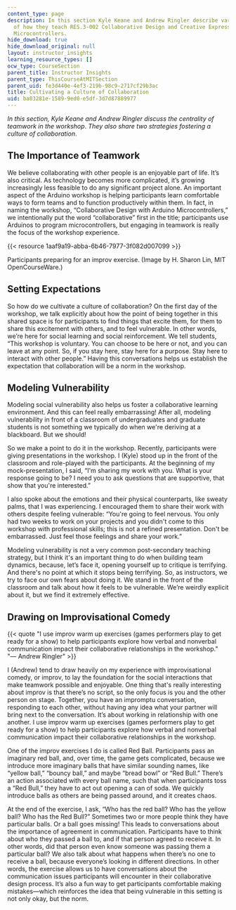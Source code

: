 ```yaml
---
content_type: page
description: In this section Kyle Keane and Andrew Ringler describe various aspects
  of how they teach RES.3-002 Collaborative Design and Creative Expression with Arduino
  Microcontrollers.
hide_download: true
hide_download_original: null
layout: instructor_insights
learning_resource_types: []
ocw_type: CourseSection
parent_title: Instructor Insights
parent_type: ThisCourseAtMITSection
parent_uid: fe3d440e-4ef3-219b-98c9-2717cf29b3ac
title: Cultivating a Culture of Collaboration
uid: ba03281e-1589-9ed0-e5df-3d7d87889977
---
```


_In this section, Kyle Keane and Andrew Ringler discuss the centrality of teamwork in the workshop_. _They also share two strategies fostering a culture of collaboration_.

The Importance of Teamwork
--------------------------

We believe collaborating with other people is an enjoyable part of life. It’s also critical. As technology becomes more complicated, it’s growing increasingly less feasible to do any significant project alone. An important aspect of the Arduino workshop is helping participants learn comfortable ways to form teams and to function productively within them. In fact, in naming the workshop, “Collaborative Design with Arduino Microcontrollers,” we intentionally put the word “collaborative” first in the title; participants use Arduinos to program microcontrollers, but engaging in teamwork is really the focus of the workshop experience.

{{< resource 1aaf9a19-abba-6b46-7977-3f082d007099 >}}

Participants preparing for an improv exercise. (Image by H. Sharon Lin, MIT OpenCourseWare.)

Setting Expectations
--------------------

So how do we cultivate a culture of collaboration? On the first day of the workshop, we talk explicitly about how the point of being together in this shared space is for participants to find things that excite them, for them to share this excitement with others, and to feel vulnerable. In other words, we’re here for social learning and social reinforcement. We tell students, “This workshop is voluntary. You can choose to be here or not, and you can leave at any point. So, if you stay here, stay here for a purpose. Stay here to interact with other people.” Having this conversations helps us establish the expectation that collaboration will be a norm in the workshop.

Modeling Vulnerability
----------------------

Modeling social vulnerability also helps us foster a collaborative learning environment. And this can feel really embarrassing! After all, modeling vulnerability in front of a classroom of undergraduates and graduate students is not something we typically do when we're deriving at a blackboard. But we should!

So we make a point to do it in the workshop. Recently, participants were giving presentations in the workshop. I (Kyle) stood up in the front of the classroom and role-played with the participants. At the beginning of my mock-presentation, I said, “I'm sharing my work with you. What is your response going to be? I need you to ask questions that are supportive, that show that you're interested.”

I also spoke about the emotions and their physical counterparts, like sweaty palms, that I was experiencing. I encouraged them to share their work with others despite feeling vulnerable: “You're going to feel nervous. You only had two weeks to work on your projects and you didn't come to this workshop with professional skills; this is not a refined presentation. Don't be embarrassed. Just feel those feelings and share your work.” 

Modeling vulnerability is not a very common post-secondary teaching strategy, but I think it's an important thing to do when building team dynamics, because, let’s face it, opening yourself up to critique is terrifying. And there's no point at which it stops being terrifying. So, as instructors, we try to face our own fears about doing it. We stand in the front of the classroom and talk about how it feels to be vulnerable. We’re weirdly explicit about it, but we find it extremely effective.

Drawing on Improvisational Comedy
---------------------------------

{{< quote "I use improv warm up exercises (games performers play to get ready for a show) to help participants explore how verbal and nonverbal communication impact their collaborative relationships in the workshop." "— Andrew Ringler" >}}

I (Andrew) tend to draw heavily on my experience with improvisational comedy, or improv, to lay the foundation for the social interactions that make teamwork possible and enjoyable. One thing that's really interesting about improv is that there’s no script, so the only focus is you and the other person on stage. Together, you have an impromptu conversation, responding to each other, without having any idea what your partner will bring next to the conversation. It’s about working in relationship with one another. I use improv warm up exercises (games performers play to get ready for a show) to help participants explore how verbal and nonverbal communication impact their collaborative relationships in the workshop. 

One of the improv exercises I do is called Red Ball. Participants pass an imaginary red ball, and, over time, the game gets complicated, because we introduce more imaginary balls that have similar sounding names, like “yellow ball,” “bouncy ball,” and maybe “bread bowl” or “Red Bull.” There’s an action associated with every ball name, such that when participants toss a “Red Bull,” they have to act out opening a can of soda. We quickly introduce balls as others are being passed around, and it creates chaos. 

At the end of the exercise, I ask, “Who has the red ball? Who has the yellow ball? Who has the Red Bull?” Sometimes two or more people think they have particular balls. Or a ball goes missing! This leads to conversations about the importance of agreement in communication. Participants have to think about who they passed a ball to, and if that person agreed to receive it. In other words, did that person even know someone was passing them a particular ball? We also talk about what happens when there’s no one to receive a ball, because everyone’s looking in different directions. In other words, the exercise allows us to have conversations about the communication issues participants will encounter in their collaborative design process. It’s also a fun way to get participants comfortable making mistakes—which reinforces the idea that being vulnerable in this setting is not only okay, but the norm.